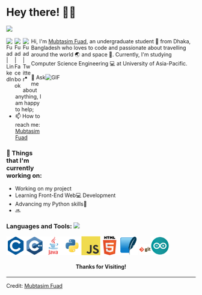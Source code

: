 <!-- Greeting -->
# Hey there! :wave::smiley:
![](https://visitor-badge.glitch.me/badge?page_id=MubtasimFuad10.MubtasimFuad10)

<div>
<a href="https://www.linkedin.com/in/mubtasim-fuad-302832193/">
  <img align="left" alt="Fuad | LinkedIn" width="22px" src="https://cdn.jsdelivr.net/npm/simple-icons@v3/icons/linkedin.svg" />
</a>
<a href="https://www.facebook.com/mubtasim.turzo">
    <img align="left" alt="Fuad | Facebook" width="22px" src="https://i.pinimg.com/originals/ca/3b/f0/ca3bf05cfab74677e5b73b130bd30991.png">
<a href="https://twitter.com/MubtasimFuad19">
    <img align="left" alt="Fuad | Twitter" width="22px" src="https://cdn.jsdelivr.net/npm/simple-icons@v3/icons/twitter.svg">
</a>
</div>



<!--Introduction -->
Hi, I'm [Mubtasim Fuad](https://github.com/MubtasimFuad10), an undergraduate student 🚀 from Dhaka, Bangladesh who loves to code and passionate about travelling around the world 🌏 and space 🌌. Currently, I'm studying Computer Science Engineering 💻 at  University of Asia-Pacific.

<img align="right" alt="GIF" src="https://github.com/MFT10/MFT10/blob/master/code.gif?raw=true" width="400" height="280" />

- 💬 Ask me about anything, I am happy to help;
- 📫 How to reach me: [Mubtasim Fuad](https://www.linkedin.com/in/mubtasim-fuad-302832193/)

### 💼  Things that I'm currently working on: 
* Working on my project
* Learning Front-End Web:computer: Development
* Advancing my Python skills:snake:
* 🔜


 ### Languages and Tools: <img src="https://media.giphy.com/media/WUlplcMpOCEmTGBtBW/giphy.gif" width="30">
  
<p><a href="https://www.cprogramming.com/" target="_blank"><img src="https://raw.githubusercontent.com/devicons/devicon/master/icons/c/c-plain.svg" alt="C Programming Language" style="height:50px;  width:50px;"></a><a href="https://devdocs.io/cpp/" target="_blank"><img src="https://raw.githubusercontent.com/github/explore/master/topics/cpp/cpp.png" alt="C++ Programming Language" style="height:50px;  width:50px;"></a><a href="https://www.javatpoint.com/java-tutorial" target="_blank"><img src="https://raw.githubusercontent.com/devicons/devicon/master/icons/java/java-original-wordmark.svg" alt="Java Programming Language" style="height:50px;  width:50px;"></a><a href="https://docs.python.org/3/" target="_blank"><img src="https://raw.githubusercontent.com/github/explore/master/topics/python/python.png" alt=" Python Programming Language" style="height:50px;  width:50px;"></a><a href="https://developer.mozilla.org/en-US/docs/Web/JavaScript" target="_blank"><img src="https://raw.githubusercontent.com/github/explore/master/topics/javascript/javascript.png" alt="JavaScript Programming Language" style="height:50px;  width:50px;"></a><a href="https://www.w3schools.com/html/" target="_blank"><img src="https://raw.githubusercontent.com/github/explore/master/topics/html/html.png" alt="HTML Markup Language" style="height:50px;  width:50px;"></a><a href="https://www.sqlite.org/index.html" target="_blank"><img src="https://raw.githubusercontent.com/github/explore/master/topics/sqlite/sqlite.png" alt="Git" style="height:50px;  width:50px;"></a> <a href="https://git-scm.com/" target="_blank"><img src="https://raw.githubusercontent.com/github/explore/master/topics/git/git.png" alt="Git" style="height:30px;  width:30px;</a><a href="https://www.arduino.cc/" target="_blank"><img src="https://raw.githubusercontent.com/github/explore/master/topics/arduino/arduino.png" alt="Arduino" style="height:50px;  width:50px;"></a></p>



  <h4 align="center"> Thanks for Visiting! </h4>



----
Credit: [Mubtasim Fuad](https://github.com/MubtasimFuad10)
